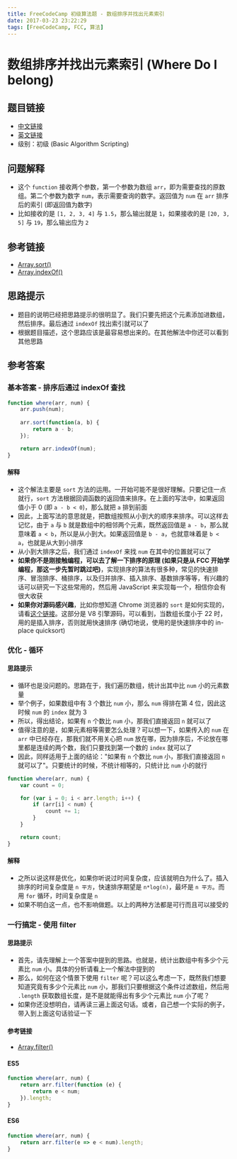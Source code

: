 ```yaml
---
title: FreeCodeCamp 初级算法题 - 数组排序并找出元素索引
date: 2017-03-23 23:22:29
tags: [FreeCodeCamp, FCC, 算法]
---
```

# 数组排序并找出元素索引 (Where Do I belong)

## 题目链接
- [中文链接](https://www.freecodecamp.cn/challenges/where-do-i-belong)
- [英文链接](https://www.freecodecamp.com/challenges/where-do-i-belong)
- 级别：初级 (Basic Algorithm Scripting)

## 问题解释
- 这个 `function` 接收两个参数，第一个参数为数组 `arr`，即为需要查找的原数组。第二个参数为数字 `num`，表示需要查询的数字。返回值为 `num` 在 `arr` 排序后的索引 (即返回值为数字)
- 比如接收的是 `[1, 2, 3, 4]` 与 `1.5`，那么输出就是 `1`，如果接收的是 `[20, 3, 5]` 与 `19`，那么输出应为 `2`
<!-- more -->

## 参考链接
- [Array.sort()](https://developer.mozilla.org/zh-CN/docs/Web/JavaScript/Reference/Global_Objects/Array/sort)
- [Array.indexOf()](https://developer.mozilla.org/zh-CN/docs/Web/JavaScript/Reference/Global_Objects/Array/indexOf)

## 思路提示
- 题目的说明已经把思路提示的很明显了。我们只要先把这个元素添加进数组，然后排序。最后通过 `indexOf` 找出索引就可以了
- 根据题目描述，这个思路应该是最容易想出来的。在其他解法中你还可以看到其他思路

## 参考答案
### 基本答案 - 排序后通过 indexOf 查找
```js
function where(arr, num) {
    arr.push(num);
    
    arr.sort(function(a, b) {
        return a - b;
    });

    return arr.indexOf(num);
}
```
#### 解释
- 这个解法主要是 `sort` 方法的运用。一开始可能不是很好理解。只要记住一点就行，`sort` 方法根据回调函数的返回值来排序。在上面的写法中，如果返回值小于 0 (即 `a - b < 0`)，那么就把 `a` 排到前面
- 因此，上面写法的意思就是，把数组按照从小到大的顺序来排序。可以这样去记忆，由于 `a` 与 `b` 就是数组中的相邻两个元素，既然返回值是 `a - b`，那么就意味着 `a < b`，所以是从小到大。如果返回值是 `b - a`，也就意味着是 `b < a`，也就是从大到小排序
- 从小到大排序之后，我们通过 `indexOf` 来找 `num` 在其中的位置就可以了
- **如果你不是刚接触编程，可以去了解一下排序的原理 (如果只是从 FCC 开始学编程，那这一步先暂时跳过吧)**，实现排序的算法有很多种，常见的快速排序、冒泡排序、桶排序，以及归并排序、插入排序、基数排序等等，有兴趣的话可以研究一下这些常用的，然后用 JavaScript 来实现每一个，相信你会有很大收获
- **如果你对源码感兴趣**，比如你想知道 Chrome 浏览器的 `sort` 是如何实现的，请看[这个链接](https://github.com/v8/v8/blob/40aed9791fae1f168649371c87fe86447a81ff35/src/js/array.js#L709-L739)。这部分是 V8 引擎源码，可以看到，当数组长度小于 22 时，用的是插入排序，否则就用快速排序 (确切地说，使用的是快速排序中的 in-place quicksort)

### 优化 - 循环
#### 思路提示
- 循环也是没问题的。思路在于，我们遍历数组，统计出其中比 `num` 小的元素数量
- 举个例子，如果数组中有 3 个数比 `num` 小，那么 `num` 得排在第 4 位，因此这时候 `num` 的 `index` 就为 3
- 所以，得出结论，如果有 `n` 个数比 `num` 小，那我们直接返回 `n` 就可以了
- 值得注意的是，如果元素相等需要怎么处理？可以想一下，如果传入的 `num` 在 `arr` 中已经存在，那我们就不用关心把 `num` 放在哪，因为排序后，不论放在哪里都是连续的两个数，我们只要找到第一个数的 `index` 就可以了
- 因此，同样适用于上面的结论："如果有 `n` 个数比 `num` 小，那我们直接返回 `n` 就可以了"。只要统计的时候，不统计相等的，只统计比 `num` 小的就行

```js
function where(arr, num) {
    var count = 0;

    for (var i = 0; i < arr.length; i++) {
        if (arr[i] < num) {
            count += 1;
        }
    }

    return count;
}
```
#### 解释
- 之所以说这样是优化，如果你听说过时间复杂度，应该就明白为什么了。插入排序的时间复杂度是 `n 平方`，快速排序期望是 `n*log(n)`，最坏是 `n 平方`。而用 `for` 循环，时间复杂度是 `n`
- 如果不明白这一点，也不影响做题。以上的两种方法都是可行而且可以接受的

### 一行搞定 - 使用 filter
#### 思路提示
- 首先，请先理解上一个答案中提到的思路。也就是，统计出数组中有多少个元素比 `num` 小。具体的分析请看上一个解法中提到的
- 那么，如何在这个情景下使用 `filter` 呢？可以这么考虑一下，既然我们想要知道究竟有多少个元素比 `num` 小，那我们只要根据这个条件过滤数组，然后用 `.length` 获取数组长度，是不是就能得出有多少个元素比 `num` 小了呢？
- 如果你还没想明白，请再读三遍上面这句话。或者，自己想一个实际的例子，带入到上面这句话验证一下

#### 参考链接
- [Array.filter()](https://developer.mozilla.org/zh-CN/docs/Web/JavaScript/Reference/Global_Objects/Array/filter)

#### ES5
```js
function where(arr, num) {
    return arr.filter(function (e) {
        return e < num;
    }).length;
}
```

#### ES6
```js
function where(arr, num) {
    return arr.filter(e => e < num).length;
}
```

